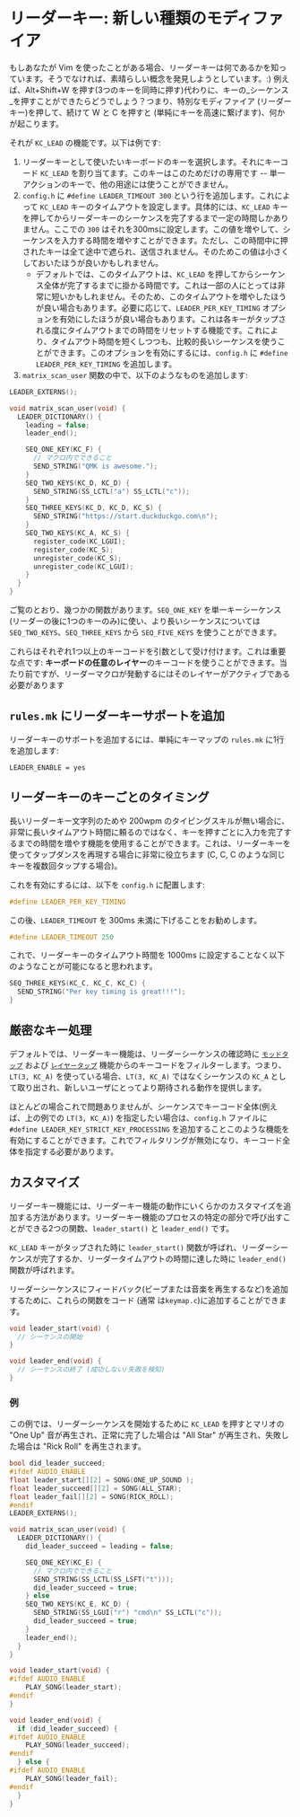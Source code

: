 # リーダーキー: 新しい種類のモディファイア

<!---
  original document: 0.10.33:docs/feature_leader_key.md
  git diff 0.10.33 HEAD -- docs/feature_leader_key.md | cat
-->

もしあなたが Vim を使ったことがある場合、リーダーキーは何であるかを知っています。そうでなければ、素晴らしい概念を発見しようとしています。:) 例えば、Alt+Shift+W を押す(3つのキーを同時に押す)代わりに、キーの_シーケンス_を押すことができたらどうでしょう？つまり、特別なモディファイア (リーダーキー)を押して、続けて W と C を押すと (単純にキーを高速に繋げます)、何かが起こります。

それが `KC_LEAD` の機能です。以下は例です:

1. リーダーキーとして使いたいキーボードのキーを選択します。それにキーコード `KC_LEAD` を割り当てます。このキーはこのためだけの専用です -- 単一アクションのキーで、他の用途には使うことができません。
2. `config.h` に `#define LEADER_TIMEOUT 300` という行を追加します。これによって `KC_LEAD` キーのタイムアウトを設定します。具体的には、`KC_LEAD` キーを押してからリーダーキーのシーケンスを完了するまで一定の時間しかありません。ここでの `300` はそれを300msに設定します。この値を増やして、シーケンスを入力する時間を増やすことができます。ただし、この時間中に押されたキーは全て途中で遮られ、送信されません。そのためこの値は小さくしておいたほうが良いかもしれません。
   * デフォルトでは、このタイムアウトは、`KC_LEAD` を押してからシーケンス全体が完了するまでに掛かる時間です。これは一部の人にとっては非常に短いかもしれません。そのため、このタイムアウトを増やしたほうが良い場合もあります。必要に応じて、`LEADER_PER_KEY_TIMING` オプションを有効にしたほうが良い場合もあります。これは各キーがタップされる度にタイムアウトまでの時間をリセットする機能です。これにより、タイムアウト時間を短くしつつも、比較的長いシーケンスを使うことができます。このオプションを有効にするには、`config.h` に `#define LEADER_PER_KEY_TIMING` を追加します。
3. `matrix_scan_user` 関数の中で、以下のようなものを追加します:

```c
LEADER_EXTERNS();

void matrix_scan_user(void) {
  LEADER_DICTIONARY() {
    leading = false;
    leader_end();

    SEQ_ONE_KEY(KC_F) {
      // マクロ内でできること
      SEND_STRING("QMK is awesome.");
    }
    SEQ_TWO_KEYS(KC_D, KC_D) {
      SEND_STRING(SS_LCTL("a") SS_LCTL("c"));
    }
    SEQ_THREE_KEYS(KC_D, KC_D, KC_S) {
      SEND_STRING("https://start.duckduckgo.com\n");
    }
    SEQ_TWO_KEYS(KC_A, KC_S) {
      register_code(KC_LGUI);
      register_code(KC_S);
      unregister_code(KC_S);
      unregister_code(KC_LGUI);
    }
  }
}
```

ご覧のとおり、幾つかの関数があります。`SEQ_ONE_KEY` を単一キーシーケンス (リーダーの後に1つのキーのみ)に使い、より長いシーケンスについては `SEQ_TWO_KEYS`、`SEQ_THREE_KEYS` から `SEQ_FIVE_KEYS` を使うことができます。

これらはそれぞれ1つ以上のキーコードを引数として受け付けます。これは重要な点です: **キーボードの任意のレイヤー**のキーコードを使うことができます。当たり前ですが、リーダーマクロが発動するにはそのレイヤーがアクティブである必要があります

## `rules.mk` にリーダーキーサポートを追加

リーダーキーのサポートを追加するには、単純にキーマップの `rules.mk` に1行を追加します:

```make
LEADER_ENABLE = yes
```

## リーダーキーのキーごとのタイミング

長いリーダーキー文字列のためや 200wpm のタイピングスキルが無い場合に、非常に長いタイムアウト時間に頼るのではなく、キーを押すごとに入力を完了するまでの時間を増やす機能を使用することができます。これは、リーダーキーを使ってタップダンスを再現する場合に非常に役立ちます (C, C, C のような同じキーを複数回タップする場合)。

これを有効にするには、以下を `config.h` に配置します:
```c
#define LEADER_PER_KEY_TIMING
```

この後、`LEADER_TIMEOUT` を 300ms 未満に下げることをお勧めします。

```c
#define LEADER_TIMEOUT 250
```

これで、リーダーキーのタイムアウト時間を 1000ms に設定することなく以下のようなことが可能になると思われます。

```c
SEQ_THREE_KEYS(KC_C, KC_C, KC_C) {
  SEND_STRING("Per key timing is great!!!");
}
```

## 厳密なキー処理

デフォルトでは、リーダーキー機能は、リーダーシーケンスの確認時に [`モッドタップ`](mod_tap.md) および [`レイヤータップ`](feature_layers.md#switching-and-toggling-layers) 機能からのキーコードをフィルターします。つまり、`LT(3, KC_A)` を使っている場合、`LT(3, KC_A)` ではなくシーケンスの `KC_A` として取り出され、新しいユーザにとってより期待される動作を提供します。

ほとんどの場合これで問題ありませんが、シーケンスでキーコード全体(例えば、上の例での `LT(3, KC_A)`) を指定したい場合は、`config.h` ファイルに `#define LEADER_KEY_STRICT_KEY_PROCESSING` を追加することこのような機能を有効にすることができます。これでフィルタリングが無効になり、キーコード全体を指定する必要があります。

## カスタマイズ

リーダーキー機能には、リーダーキー機能の動作にいくらかのカスタマイズを追加する方法があります。リーダーキー機能のプロセスの特定の部分で呼び出すことができる2つの関数、`leader_start()` と `leader_end()` です。

`KC_LEAD` キーがタップされた時に `leader_start()` 関数が呼ばれ、リーダーシーケンスが完了するか、リーダータイムアウトの時間に達した時に `leader_end()` 関数が呼ばれます。

リーダーシーケンスにフィードバック(ビープまたは音楽を再生するなど)を追加するために、これらの関数をコード (通常 は`keymap.c`)に追加することができます。

```c
void leader_start(void) {
  // シーケンスの開始
}

void leader_end(void) {
  // シーケンスの終了 (成功しない/失敗を検知)
}
```

### 例

この例では、リーダーシーケンスを開始するために `KC_LEAD` を押すとマリオの "One Up" 音が再生され、正常に完了した場合は "All Star" が再生され、失敗した場合は "Rick Roll" を再生されます。

```c
bool did_leader_succeed;
#ifdef AUDIO_ENABLE
float leader_start[][2] = SONG(ONE_UP_SOUND );
float leader_succeed[][2] = SONG(ALL_STAR);
float leader_fail[][2] = SONG(RICK_ROLL);
#endif
LEADER_EXTERNS();

void matrix_scan_user(void) {
  LEADER_DICTIONARY() {
    did_leader_succeed = leading = false;

    SEQ_ONE_KEY(KC_E) {
      // マクロ内でできること
      SEND_STRING(SS_LCTL(SS_LSFT("t")));
      did_leader_succeed = true;
    } else
    SEQ_TWO_KEYS(KC_E, KC_D) {
      SEND_STRING(SS_LGUI("r") "cmd\n" SS_LCTL("c"));
      did_leader_succeed = true;
    }
    leader_end();
  }
}

void leader_start(void) {
#ifdef AUDIO_ENABLE
    PLAY_SONG(leader_start);
#endif
}

void leader_end(void) {
  if (did_leader_succeed) {
#ifdef AUDIO_ENABLE
    PLAY_SONG(leader_succeed);
#endif
  } else {
#ifdef AUDIO_ENABLE
    PLAY_SONG(leader_fail);
#endif
  }
}
```
